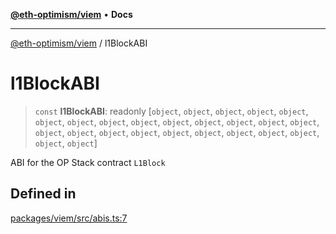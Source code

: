 [**@eth-optimism/viem**](../README.md) • **Docs**

***

[@eth-optimism/viem](../README.md) / l1BlockABI

# l1BlockABI

> `const` **l1BlockABI**: readonly [`object`, `object`, `object`, `object`, `object`, `object`, `object`, `object`, `object`, `object`, `object`, `object`, `object`, `object`, `object`, `object`, `object`, `object`, `object`, `object`, `object`, `object`, `object`, `object`, `object`]

ABI for the OP Stack contract `L1Block`

## Defined in

[packages/viem/src/abis.ts:7](https://github.com/ethereum-optimism/ecosystem/blob/a6a591d88cd41aa48aa7325dbb668dbe8084e5ee/packages/viem/src/abis.ts#L7)
